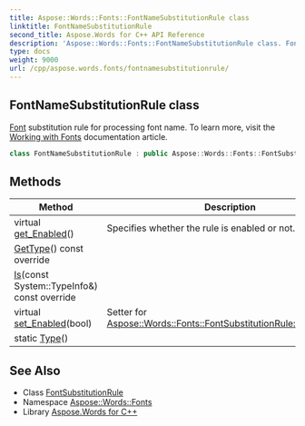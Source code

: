 ```yaml
---
title: Aspose::Words::Fonts::FontNameSubstitutionRule class
linktitle: FontNameSubstitutionRule
second_title: Aspose.Words for C++ API Reference
description: 'Aspose::Words::Fonts::FontNameSubstitutionRule class. Font substitution rule for processing font name. To learn more, visit the  documentation article in C++.'
type: docs
weight: 9000
url: /cpp/aspose.words.fonts/fontnamesubstitutionrule/
---
```

## FontNameSubstitutionRule class


[Font](../../aspose.words/font/) substitution rule for processing font name. To learn more, visit the [Working with Fonts](https://docs.aspose.com/words/cpp/working-with-fonts/) documentation article.

```cpp
class FontNameSubstitutionRule : public Aspose::Words::Fonts::FontSubstitutionRule
```

## Methods

| Method | Description |
| --- | --- |
| virtual [get_Enabled](../fontsubstitutionrule/get_enabled/)() | Specifies whether the rule is enabled or not. |
| [GetType](./gettype/)() const override |  |
| [Is](./is/)(const System::TypeInfo\&) const override |  |
| virtual [set_Enabled](../fontsubstitutionrule/set_enabled/)(bool) | Setter for [Aspose::Words::Fonts::FontSubstitutionRule::get_Enabled](../fontsubstitutionrule/get_enabled/). |
| static [Type](./type/)() |  |
## See Also

* Class [FontSubstitutionRule](../fontsubstitutionrule/)
* Namespace [Aspose::Words::Fonts](../)
* Library [Aspose.Words for C++](../../)
